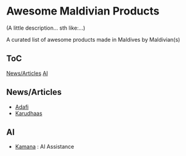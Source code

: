 # Awesome Maldivian Products
(A little description... sth like:...)

A curated list of awesome products made in Maldives by Maldivian(s)

ToC
---
[News/Articles](#newsarticles] )
[AI](#ai)
  
  
## News/Articles
- [Adafi](https://play.google.com/store/apps/details?id=com.inthiaano.habaru&hl=en&gl=US)   
- [Karudhaas](https://karudhaas.net/)  


## AI
- [Kamana](kamana.ai/) : AI Assistance
